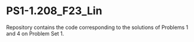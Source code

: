 # PS1-1.208_F23_Lin

Repository contains the code corresponding to the solutions of Problems 1 and 4 on Problem Set 1.
